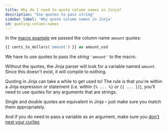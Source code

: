 ```yaml
---
title: Why do I need to quote column names in Jinja?
description: "Use quotes to pass string"
sidebar_label: 'Why quote column names in Jinja'
id: quoting-column-names
---
```


In the [macro example](/docs/build/jinja-macros#macros) we passed the column name `amount` quotes:

```sql
{{ cents_to_dollars('amount') }} as amount_usd
```

We have to use quotes to pass the _string_ `'amount'` to the macro.

Without the quotes, the Jinja parser will look for a variable named `amount`. Since this doesn't exist, it will compile to nothing.

Quoting in Jinja can take a while to get used to! The rule is that you're within a Jinja expression or statement (i.e. within `{% ... %}` or `{{ ... }}`), you'll need to use quotes for any arguments that are strings.

Single and double quotes are equivalent in Jinja – just make sure you match them appropriately.

And if you do need to pass a variable as an argument, make sure you [don't nest your curlies](/docs/building-a-dbt-project/dont-nest-your-curlies)
